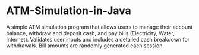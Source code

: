 # ATM-Simulation-in-Java
A simple ATM simulation program that allows users to manage their account balance, withdraw and deposit cash, and pay bills (Electricity, Water, Internet). Validates user inputs and includes a detailed cash breakdown for withdrawals. Bill amounts are randomly generated each session.
